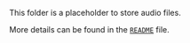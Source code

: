 This folder is a placeholder to store audio files.

More details can be found in the [`README`](../README.md#provide-sample-audio-files) file.